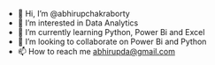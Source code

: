 - 👋 Hi, I’m @abhirupchakraborty
- 👀 I’m interested in Data Analytics
- 🌱 I’m currently learning Python, Power Bi and Excel
- 💞️ I’m looking to collaborate on Power Bi and Python
- 📫 How to reach me abhirupda@gmail.com

<!---
abhirupchakz/abhirupchakz is a ✨ special ✨ repository because its `README.md` (this file) appears on your GitHub profile.
You can click the Preview link to take a look at your changes.
--->
